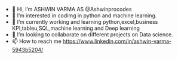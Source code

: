 - 👋 Hi, I’m ASHWIN VARMA AS @Ashwinprocodes
- 👀 I’m interested in codimg in python and machine learning.
- 🌱 I’m currently working and learning  python,excel,business KPI,tableu,SQL,machine learning and Deep learning
- 💞️ I’m looking to collaborate on different projects on Data science.
- 📫 How to reach me https://www.linkedin.com/in/ashwin-varma-5943b5204/

<!---
Ashwinprocodes/Ashwinprocodes is a ✨ special ✨ repository because its `README.md` (this file) appears on your GitHub profile.
You can click the Preview link to take a look at your changes.
--->
